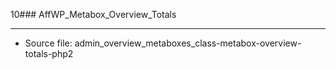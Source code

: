 10### AffWP_Metabox_Overview_Totals

----

- Source file: admin_overview_metaboxes_class-metabox-overview-totals-php2